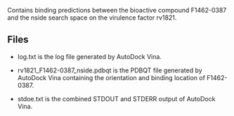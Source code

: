 Contains binding predictions between the bioactive compound F1462-0387 and the nside search space on the virulence factor rv1821.

## Files

- log.txt is the log file generated by AutoDock Vina.

- rv1821_F1462-0387_nside.pdbqt is the PDBQT file generated by AutoDock Vina containing the orientation and binding location of F1462-0387.

- stdoe.txt is the combined STDOUT and STDERR output of AutoDock Vina.

